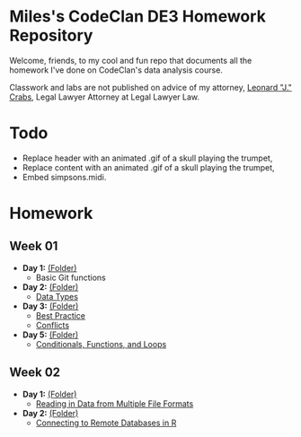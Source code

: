 # Miles's CodeClan DE3 Homework Repository

Welcome, friends, to my cool and fun repo that documents all the homework I've done on CodeClan's data analysis course.

Classwork and labs are not published on advice of my attorney, [Leonard "J." Crabs](https://www.somethingawful.com/hosted/crabs/), Legal Lawyer Attorney at Legal Lawyer Law.

# Todo
- Replace header with an animated .gif of a skull playing the trumpet,
- Replace content with an animated .gif of a skull playing the trumpet,
- Embed simpsons.midi.

# Homework

## Week 01
- **Day 1:** [(Folder)](week-01/day-1/)
  - Basic Git functions
- **Day 2:** [(Folder)](week-01/day-2/)
  - [Data Types](week-01/day-2/data-types.html)
- **Day 3:** [(Folder)](week-01/day-3/)
  - [Best Practice](week-01/day-3/best-practice.html)
  - [Conflicts](week-01/day-3/conflicts.html)
- **Day 5:** [(Folder)](week-01/day-5)
  - [Conditionals, Functions, and Loops](week-01/day-5/conditionals-functions-loops.html)

## Week 02
- **Day 1:** [(Folder)](week-02/day-1/)
  - [Reading in Data from Multiple File Formats](week-02/day-1/reading-in-data.html)
- **Day 2:** [(Folder)](week-02/day-2/)
  - [Connecting to Remote Databases in R](week-02/day-2/connecting-to-remote-databases.html)
